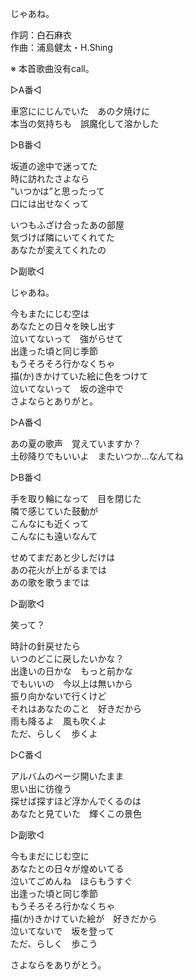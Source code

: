 じゃあね。   
  
作詞：白石麻衣   
作曲：浦島健太・H.Shing   
  
※ 本首歌曲没有call。    
  
▷A番◁   
  
車窓ににじんでいた　あの夕焼けに   
本当の気持ちも　誤魔化して溶かした   
  
▷B番◁   
  
坂道の途中で迷ってた   
時に訪れたさよなら   
“いつかは”と思ったって   
口には出せなくって   
  
いつもふざけ合ったあの部屋   
気づけば隣にいてくれてた   
あなたが変えてくれたの   
  
▷副歌◁   
  
じゃあね。   
  
今もまたにじむ空は   
あなたとの日々を映し出す   
泣いてないって　強がらせて   
出逢った頃と同じ季節   
もうそろそろ行かなくちゃ   
描(か)きかけていた絵に色をつけて   
泣いてないって　坂の途中で   
さよならとありがと。   
  
▷A番◁   
  
あの夏の歌声　覚えていますか？   
土砂降りでもいいよ　またいつか...なんてね   
  
▷B番◁   
  
手を取り輪になって　目を閉じた   
隣で感じていた鼓動が   
こんなにも近くって   
こんなにも遠いなんて   
  
せめてまだあと少しだけは   
あの花火が上がるまでは   
あの歌を歌うまでは   
  
▷副歌◁   
  
笑って？   
  
時計の針戻せたら   
いつのどこに戻したいかな？   
出逢いの日かな　もっと前かな   
でもいいの　今以上は無いから   
振り向かないで行くけど   
それはあなたのこと　好きだから   
雨も降るよ　風も吹くよ   
ただ、らしく　歩くよ   
  
▷C番◁   
  
アルバムのページ開いたまま   
思い出に彷徨う   
探せば探すほど浮かんでくるのは   
あなたと見ていた　輝くこの景色   
  
▷副歌◁   
  
今もまだにじむ空に   
あなたとの日々が煌めいてる   
泣いてごめんね　ほらもうすぐ   
出逢った頃と同じ季節   
もうそろそろ行かなくちゃ   
描(か)きかけていた絵が　好きだから   
泣いてないで　坂を登って   
ただ、らしく　歩こう   
  
さよならをありがとう。   
